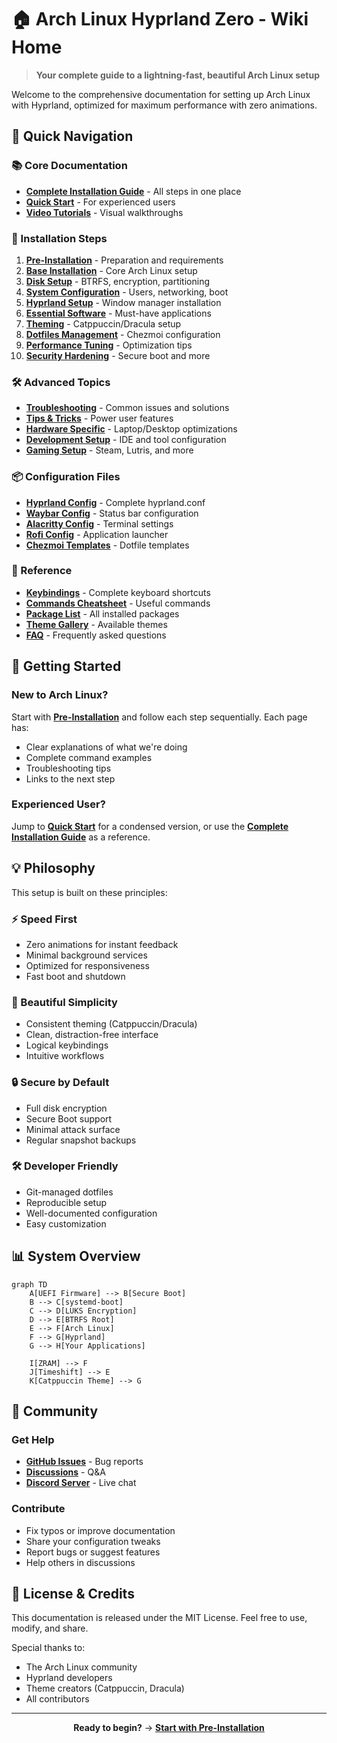 # 🏠 Arch Linux Hyprland Zero - Wiki Home

> **Your complete guide to a lightning-fast, beautiful Arch Linux setup**

Welcome to the comprehensive documentation for setting up Arch Linux with Hyprland, optimized for maximum performance with zero animations.

## 🎯 Quick Navigation

### 📚 Core Documentation
- **[Complete Installation Guide](Full-Installation-Guide)** - All steps in one place
- **[Quick Start](Quick-Start)** - For experienced users
- **[Video Tutorials](Video-Tutorials)** - Visual walkthroughs

### 🔧 Installation Steps
1. **[Pre-Installation](01-Pre-Installation)** - Preparation and requirements
2. **[Base Installation](02-Base-Installation)** - Core Arch Linux setup
3. **[Disk Setup](03-Disk-Setup)** - BTRFS, encryption, partitioning
4. **[System Configuration](04-System-Configuration)** - Users, networking, boot
5. **[Hyprland Setup](05-Hyprland-Setup)** - Window manager installation
6. **[Essential Software](06-Essential-Software)** - Must-have applications
7. **[Theming](07-Theming)** - Catppuccin/Dracula setup
8. **[Dotfiles Management](08-Dotfiles-Management)** - Chezmoi configuration
9. **[Performance Tuning](09-Performance-Tuning)** - Optimization tips
10. **[Security Hardening](10-Security-Hardening)** - Secure boot and more

### 🛠️ Advanced Topics
- **[Troubleshooting](11-Troubleshooting)** - Common issues and solutions
- **[Tips & Tricks](12-Tips-and-Tricks)** - Power user features
- **[Hardware Specific](13-Hardware-Specific)** - Laptop/Desktop optimizations
- **[Development Setup](14-Development-Setup)** - IDE and tool configuration
- **[Gaming Setup](15-Gaming-Setup)** - Steam, Lutris, and more

### 📦 Configuration Files
- **[Hyprland Config](Config-Hyprland)** - Complete hyprland.conf
- **[Waybar Config](Config-Waybar)** - Status bar configuration
- **[Alacritty Config](Config-Alacritty)** - Terminal settings
- **[Rofi Config](Config-Rofi)** - Application launcher
- **[Chezmoi Templates](Config-Chezmoi)** - Dotfile templates

### 📖 Reference
- **[Keybindings](Reference-Keybindings)** - Complete keyboard shortcuts
- **[Commands Cheatsheet](Reference-Commands)** - Useful commands
- **[Package List](Reference-Packages)** - All installed packages
- **[Theme Gallery](Reference-Themes)** - Available themes
- **[FAQ](FAQ)** - Frequently asked questions

## 🚀 Getting Started

### New to Arch Linux?
Start with **[Pre-Installation](01-Pre-Installation)** and follow each step sequentially. Each page has:
- Clear explanations of what we're doing
- Complete command examples
- Troubleshooting tips
- Links to the next step

### Experienced User?
Jump to **[Quick Start](Quick-Start)** for a condensed version, or use the **[Complete Installation Guide](Full-Installation-Guide)** as a reference.

## 💡 Philosophy

This setup is built on these principles:

### ⚡ Speed First
- Zero animations for instant feedback
- Minimal background services
- Optimized for responsiveness
- Fast boot and shutdown

### 🎨 Beautiful Simplicity
- Consistent theming (Catppuccin/Dracula)
- Clean, distraction-free interface
- Logical keybindings
- Intuitive workflows

### 🔒 Secure by Default
- Full disk encryption
- Secure Boot support
- Minimal attack surface
- Regular snapshot backups

### 🛠️ Developer Friendly
- Git-managed dotfiles
- Reproducible setup
- Well-documented configuration
- Easy customization

## 📊 System Overview

```mermaid
graph TD
    A[UEFI Firmware] --> B[Secure Boot]
    B --> C[systemd-boot]
    C --> D[LUKS Encryption]
    D --> E[BTRFS Root]
    E --> F[Arch Linux]
    F --> G[Hyprland]
    G --> H[Your Applications]
    
    I[ZRAM] --> F
    J[Timeshift] --> E
    K[Catppuccin Theme] --> G
```

## 🤝 Community

### Get Help
- **[GitHub Issues](https://github.com/yourusername/arch-hyprland-zero/issues)** - Bug reports
- **[Discussions](https://github.com/yourusername/arch-hyprland-zero/discussions)** - Q&A
- **[Discord Server](https://discord.gg/your-server)** - Live chat

### Contribute
- Fix typos or improve documentation
- Share your configuration tweaks
- Report bugs or suggest features
- Help others in discussions

## 📝 License & Credits

This documentation is released under the MIT License. Feel free to use, modify, and share.

Special thanks to:
- The Arch Linux community
- Hyprland developers
- Theme creators (Catppuccin, Dracula)
- All contributors

---

<div align="center">

**Ready to begin?** → **[Start with Pre-Installation](01-Pre-Installation)**

</div>